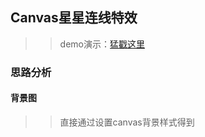 ## Canvas星星连线特效
>>demo演示：[猛戳这里](https://chenchunyang123.github.io/Canvas-star-demo/star.html)
### 思路分析
#### 背景图
>>直接通过设置canvas背景样式得到
